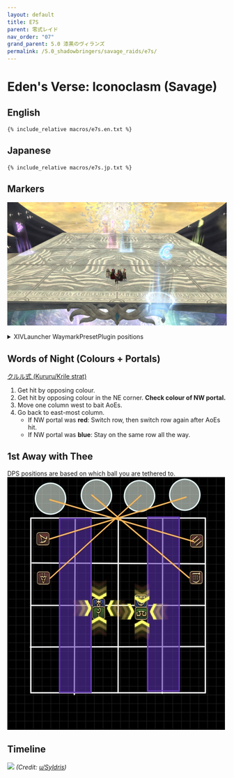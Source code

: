 ```yaml
---
layout: default
title: E7S
parent: 零式レイド
nav_order: "07"
grand_parent: 5.0 漆黒のヴィランズ
permalink: /5.0_shadowbringers/savage_raids/e7s/
---
```


# Eden's Verse: Iconoclasm (Savage)

## English
```
{% include_relative macros/e7s.en.txt %}
```

## Japanese
```
{% include_relative macros/e7s.jp.txt %}
```

## Markers

![](images/markers.jpg)
<details markdown=block>
<summary>XIVLauncher WaymarkPresetPlugin positions</summary>

```json
{
  "Name":"E7S",
  "MapID":727,
  "A":{"X":95.0,"Y":0.0,"Z":81.0,"ID":0,"Active":true},
  "B":{"X":119.0,"Y":0.0,"Z":95.0,"ID":1,"Active":true},
  "C":{"X":105.0,"Y":0.0,"Z":119.0,"ID":2,"Active":true},
  "D":{"X":81.0,"Y":0.0,"Z":105.0,"ID":3,"Active":true},
  "One":{"X":98.6,"Y":0.0,"Z":98.6,"ID":4,"Active":true},
  "Two":{"X":0.0,"Y":0.0,"Z":0.0,"ID":5,"Active":false},
  "Three":{"X":101.4,"Y":0.0,"Z":101.4,"ID":6,"Active":true},
  "Four":{"X":0.0,"Y":0.0,"Z":0.0,"ID":7,"Active":false}
}
```

</details>

## Words of Night (Colours + Portals)

[クルル式 (Kururu/Krile strat)](https://youtu.be/eW5YzRFim1U)

1. Get hit by opposing colour.
2. Get hit by opposing colour in the NE corner. **Check colour of NW portal.**
3. Move one column west to bait AoEs.
4. Go back to east-most column.
   - If NW portal was **red**: Switch row, then switch row again after AoEs hit.
   - If NW portal was **blue**: Stay on the same row all the way. 

## 1st Away with Thee

DPS positions are based on which ball you are tethered to.
![](images/1st_away_with_thee.jpg)

## Timeline

![](https://i.redd.it/5yeyuk65qnn41.png)
*(Credit: [u/Syldris](https://www.reddit.com/r/ffxiv/comments/fld0v5/e7s_timeline_image/))*